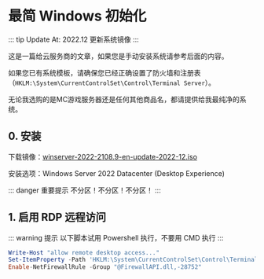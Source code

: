 # 最简 Windows 初始化

::: tip Update At:
2022.12 更新系统镜像
:::

这是一篇给云服务商的文章，如果您是手动安装系统请参考后面的内容。

如果您已有系统模板，请确保您已经正确设置了防火墙和注册表（`HKLM:\System\CurrentControlSet\Control\Terminal Server`）。

无论我选购的是MC游戏服务器还是任何其他商品名，都请提供给我最纯净的系统。

## 0. 安装

下载镜像：[winserver-2022-2108.9-en-update-2022-12.iso](https://anita.minio.geektr.co:9002/planetarian-base/system-images/winserver-2022-2108.9-en-update-2022-12.iso)

安装选项：Windows Server 2022 Datacenter (Desktop Experience)

::: danger 重要提示
不分区！不分区！不分区！
:::

## 1. 启用 RDP 远程访问

::: warning 提示
以下脚本试用 Powershell 执行，不要用 CMD 执行
:::

```ps1
Write-Host "allow remote desktop access..."
Set-ItemProperty -Path 'HKLM:\System\CurrentControlSet\Control\Terminal Server' -name "fDenyTSConnections" -value 0
Enable-NetFirewallRule -Group "@FirewallAPI.dll,-28752"
```
